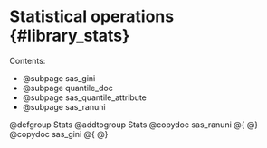 # Statistical operations {#library_stats}

Contents:

- @subpage sas_gini
- @subpage quantile_doc
- @subpage sas_quantile_attribute
- @subpage sas_ranuni

@defgroup Stats
@addtogroup Stats
@copydoc sas_ranuni
@{
@}
@copydoc sas_gini
@{
@}
